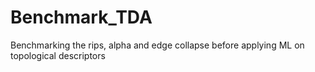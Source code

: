 # Benchmark_TDA
Benchmarking the rips, alpha and edge collapse before applying ML on topological descriptors
